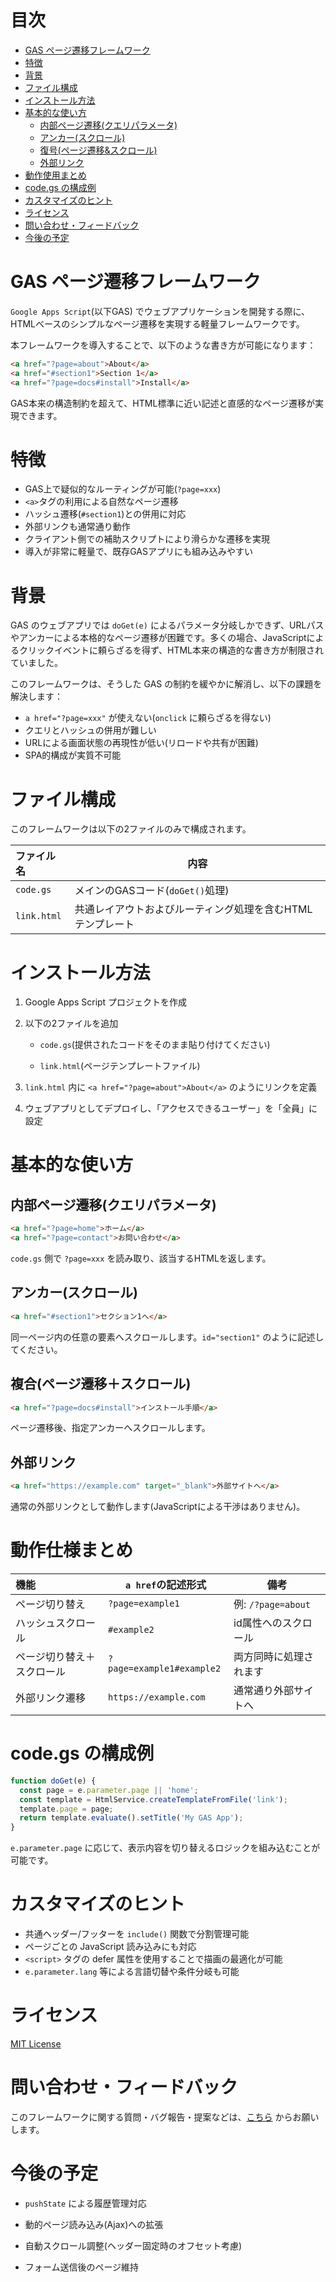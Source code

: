 # 目次 #
- [GAS ページ遷移フレームワーク](#ar1)
- [特徴](#ar2)
- [背景](#ar3)
- [ファイル構成](#ar4)
- [インストール方法](#ar5)
- [基本的な使い方](#ar6)
  - [内部ページ遷移(クエリパラメータ)](#ar6-1)
  - [アンカー(スクロール)](#ar6-2)
  - [復号(ページ遷移&スクロール)](#ar6-3)
  - [外部リンク](#ar6-4)
- [動作使用まとめ](#ar7)
- [code.gs の構成例](#ar8)
- [カスタマイズのヒント](#ar9)
- [ライセンス](#ar10)
- [問い合わせ・フィードバック](#ar11)
- [今後の予定](#ar12)

# GAS ページ遷移フレームワーク #
<a href="ar1"></a>

```Google Apps Script```(以下GAS) でウェブアプリケーションを開発する際に、HTMLベースのシンプルなページ遷移を実現する軽量フレームワークです。

本フレームワークを導入することで、以下のような書き方が可能になります：

```html
<a href="?page=about">About</a>
<a href="#section1">Section 1</a>
<a href="?page=docs#install">Install</a>
```

GAS本来の構造制約を超えて、HTML標準に近い記述と直感的なページ遷移が実現できます。

# 特徴 #
<a href="ar2"></a>

- GAS上で疑似的なルーティングが可能(`?page=xxx`)
- `<a>`タグの利用による自然なページ遷移
- ハッシュ遷移(`#section1`)との併用に対応
- 外部リンクも通常通り動作
- クライアント側での補助スクリプトにより滑らかな遷移を実現
- 導入が非常に軽量で、既存GASアプリにも組み込みやすい

# 背景 #
<a href="ar3"></a>

GAS のウェブアプリでは `doGet(e)` によるパラメータ分岐しかできず、URLパスやアンカーによる本格的なページ遷移が困難です。多くの場合、JavaScriptによるクリックイベントに頼らざるを得ず、HTML本来の構造的な書き方が制限されていました。

このフレームワークは、そうした GAS の制約を緩やかに解消し、以下の課題を解決します：

- `a href="?page=xxx"` が使えない(`onclick` に頼らざるを得ない)
- クエリとハッシュの併用が難しい
- URLによる画面状態の再現性が低い(リロードや共有が困難)
- SPA的構成が実質不可能

# ファイル構成 #
<a href="ar4"></a>

このフレームワークは以下の2ファイルのみで構成されます。

| ファイル名 | 内容 |
|:-|-|
| `code.gs` | メインのGASコード(`doGet()`処理) |
| `link.html` | 共通レイアウトおよびルーティング処理を含むHTMLテンプレート |

# インストール方法 #
<a href="ar5"></a>

1. Google Apps Script プロジェクトを作成

2. 以下の2ファイルを追加

   - `code.gs`(提供されたコードをそのまま貼り付けてください)

   - `link.html`(ページテンプレートファイル)

3. `link.html` 内に `<a href="?page=about">About</a>` のようにリンクを定義

4. ウェブアプリとしてデプロイし、「アクセスできるユーザー」を「全員」に設定

# 基本的な使い方 #
<a href="ar6"></a>

## 内部ページ遷移(クエリパラメータ) ##
<a href="ar6-1"></a>

```html
<a href="?page=home">ホーム</a>
<a href="?page=contact">お問い合わせ</a>
```

`code.gs` 側で `?page=xxx` を読み取り、該当するHTMLを返します。

## アンカー(スクロール) ##
<a href="ar6-2"></a>

```html
<a href="#section1">セクション1へ</a>
```

同一ページ内の任意の要素へスクロールします。`id="section1"` のように記述してください。

## 複合(ページ遷移＋スクロール) ##
<a href="ar6-3"></a>

```html
<a href="?page=docs#install">インストール手順</a>
```

ページ遷移後、指定アンカーへスクロールします。

## 外部リンク ##
<a href="ar6-4"></a>

```html
<a href="https://example.com" target="_blank">外部サイトへ</a>
```

通常の外部リンクとして動作します(JavaScriptによる干渉はありません)。

# 動作仕様まとめ #
<a href="ar7"></a>

| 機能 | `a href`の記述形式 | 備考 |
|:-|-|-|
| ページ切り替え | `?page=example1` | 例: `/?page=about` |
| ハッシュスクロール | `#example2` | id属性へのスクロール |
| ページ切り替え＋スクロール | `?page=example1#example2` | 両方同時に処理されます |
| 外部リンク遷移 | `https://example.com` | 通常通り外部サイトへ |

# code.gs の構成例 #
<a href="ar8"></a>

```javascript
function doGet(e) {
  const page = e.parameter.page || 'home';
  const template = HtmlService.createTemplateFromFile('link');
  template.page = page;
  return template.evaluate().setTitle('My GAS App');
}
```

`e.parameter.page` に応じて、表示内容を切り替えるロジックを組み込むことが可能です。

# カスタマイズのヒント #
<a href="ar9"></a>

- 共通ヘッダー/フッターを `include()` 関数で分割管理可能
- ページごとの JavaScript 読み込みにも対応
- `<script>` タグの defer 属性を使用することで描画の最適化が可能
- `e.parameter.lang` 等による言語切替や条件分岐も可能

# ライセンス #
<a href="ar10"></a>

[MIT License](LICENSE)

# 問い合わせ・フィードバック #
<a href="ar11"></a>

このフレームワークに関する質問・バグ報告・提案などは、[こちら](https://github.com/sphylics/link.gs/issues) からお願いします。

# 今後の予定 #
<a href="ar12"></a>

- `pushState` による履歴管理対応

- 動的ページ読み込み(Ajax)への拡張

- 自動スクロール調整(ヘッダー固定時のオフセット考慮)

- フォーム送信後のページ維持
